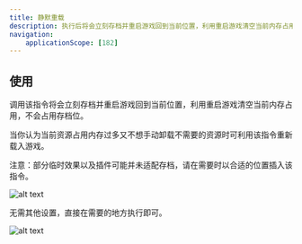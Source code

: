 ```yaml
---
title: 静默重载
description: 执行后将会立刻存档并重启游戏回到当前位置，利用重启游戏清空当前内存占用
navigation:
    applicationScope: [182]
---
```


## 使用

调用该指令将会立刻存档并重启游戏回到当前位置，利用重启游戏清空当前内存占用，不会占用存档位。

当你认为当前资源占用内存过多又不想手动卸载不需要的资源时可利用该指令重新载入游戏。

注意：部分临时效果以及插件可能并未适配存档，请在需要时以合适的位置插入该指令。

![alt text](https://assbak.gcw.wiki/gcw/image/zh_hans/commands/system/silentoverload/image.png)

无需其他设置，直接在需要的地方执行即可。

![alt text](https://assbak.gcw.wiki/gcw/image/zh_hans/commands/system/silentoverload/image-1.png)
